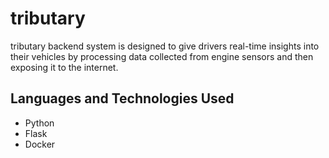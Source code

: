 # tributary
tributary backend system is designed to give drivers real-time insights into their vehicles by processing data collected from engine sensors and then exposing it to the internet.

## Languages and Technologies Used
- Python
- Flask
- Docker
